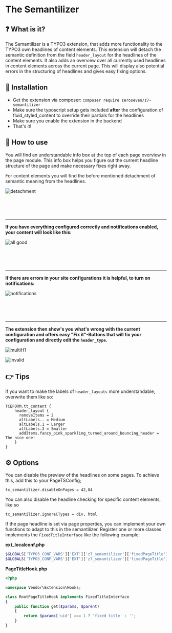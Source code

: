 # The Semantilizer

## :question: What is it?

The Semantilizer is a TYPO3 extension, that adds more functionality to the TYPO3 own headlines of content elements. This extension will detach the semantic definition from the field `header_layout` for the headlines of the content elements. It also adds an overview over all currently used headlines in content elements across the current page. This will display also potential errors in the structuring of headlines and gives easy fixing options.

## :wrench: Installation

* Get the extension via composer: `composer require zeroseven/z7-semantilizer`
* Make sure the typoscript setup gets included **after** the configuration of fluid_styled_content to override their partials for the headlines
* Make sure you enable the extension in the backend
* That's it!

## :roller_coaster: How to use

You will find an understandable info box at the top of each page overview in the page module. This info box helps you figure out the current headline structure of the page and make necessary fixes right away.

For content elements you will find the before mentioned detachment of semantic meaning from the headlines.

![detachment](./Resources/Public/Images/detachment.png)

<br /> 
<br /> 
<br /> 

---

**If you have everything configured correctly and notifications enabled, your content will look like this:**

![all good](./Resources/Public/Images/allgood.png)

<br /> 
<br /> 
<br /> 

---

**If there are errors in your site configurations it is helpful, to turn on notifications:**

![notifications](./Resources/Public/Images/showNotifications.png)

<br /> 
<br /> 
<br /> 

---

**The extension then show's you what's wrong with the current configuration and offers easy "Fix it"-Buttons that will fix your configuration and directly edit the ``header_type``.**

![multiH1](./Resources/Public/Images/multiH1.png)

![invalid](./Resources/Public/Images/invalid.png)

## :point_right: Tips

If you want to make the labels of `header_layouts` more understandable, overwrite them like so:

```tsconfig
TCEFORM.tt_content {
    header_layout {
      removeItems = 2
      altLabels.. = Medium
      altLabels.1 = Larger
      altLabels.3 = Smaller
      addItems.fancy_pink_sparkling_turned_around_bouncing_header = The nice one!
    }
}
```

## :gear: Options 

You can disable the preview of the headlines on some pages. To achieve this, add this to your PageTSConfig;

```
tx_semantilizer.disableOnPages = 42,84
```

You can also disable the headline checking for specific content elements, like so

```
tx_semantilizer.ignoreCTypes = div, html
```

If the page headline is set via page properties, you can implement your own functions to adapt to this in the semantilizer. Register one or more classes implements the `FixedTitleInterface` like the following example:

**ext_localconf.php**
```php
$GLOBALS['TYPO3_CONF_VARS']['EXT']['z7_semantilizer']['fixedPageTitle'][0] = \Vendor\Extension\Hooks\RootPageTitleHook::class;
$GLOBALS['TYPO3_CONF_VARS']['EXT']['z7_semantilizer']['fixedPageTitle'][1] = \Zeroseven\Semantilizer\FixedTitle\PageTitle::class;
``` 

**PageTitleHook.php**
```php
<?php

namespace Vendor\Extension\Hooks;

class RootPageTitleHook implements FixedTitleInterface
{
    public function get($params, $parent)
    {
        return $params['uid'] === 1 ? 'fixed title' : '';
    }
}
``` 
